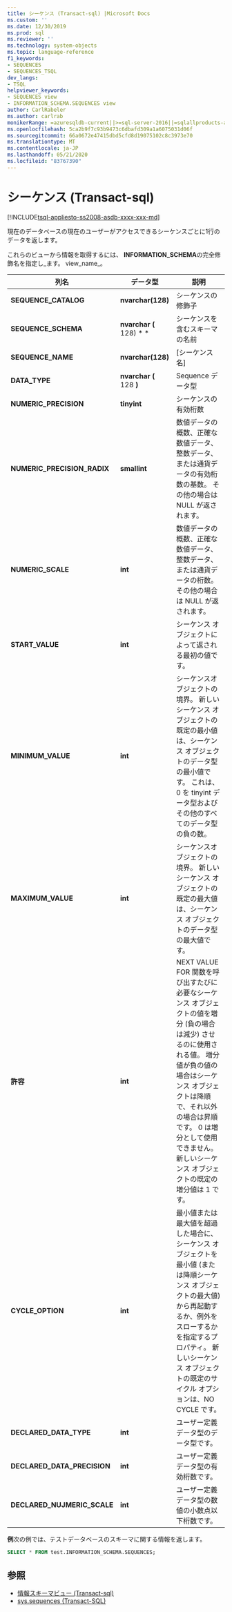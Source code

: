 ```yaml
---
title: シーケンス (Transact-sql) |Microsoft Docs
ms.custom: ''
ms.date: 12/30/2019
ms.prod: sql
ms.reviewer: ''
ms.technology: system-objects
ms.topic: language-reference
f1_keywords:
- SEQUENCES
- SEQUENCES_TSQL
dev_langs:
- TSQL
helpviewer_keywords:
- SEQUENCES view
- INFORMATION_SCHEMA.SEQUENCES view
author: CarlRabeler
ms.author: carlrab
monikerRange: =azuresqldb-current||>=sql-server-2016||=sqlallproducts-allversions||>=sql-server-linux-2017||=azuresqldb-mi-current
ms.openlocfilehash: 5ca2b9f7c93b9473c6dbafd309a1a6075031d06f
ms.sourcegitcommit: 66a0672e47415dbd5cfd8d19075102c8c3973e70
ms.translationtype: MT
ms.contentlocale: ja-JP
ms.lasthandoff: 05/21/2020
ms.locfileid: "83767390"
---
```

# <a name="sequences-transact-sql"></a>シーケンス (Transact-sql)

[!INCLUDE[tsql-appliesto-ss2008-asdb-xxxx-xxx-md](../../includes/tsql-appliesto-ss2008-asdb-xxxx-xxx-md.md)]

現在のデータベースの現在のユーザーがアクセスできるシーケンスごとに1行のデータを返します。

これらのビューから情報を取得するには、 **INFORMATION_SCHEMA**の完全修飾名を指定し_ます。 view_name_。

|列名|データ型|説明|
|-----------------|---------------|-----------------|
|**SEQUENCE_CATALOG**|**nvarchar(128)**|シーケンスの修飾子|
|**SEQUENCE_SCHEMA**|**nvarchar (** 128) * *|シーケンスを含むスキーマの名前|
|**SEQUENCE_NAME**|**nvarchar(128)**|[シーケンス名]|
|**DATA_TYPE**|**nvarchar (** 128 **)**|Sequence データ型|
|**NUMERIC_PRECISION**|**tinyint**|シーケンスの有効桁数|
|**NUMERIC_PRECISION_RADIX**|**smallint**|数値データの概数、正確な数値データ、整数データ、または通貨データの有効桁数の基数。 その他の場合は NULL が返されます。|
|**NUMERIC_SCALE**|**int**|数値データの概数、正確な数値データ、整数データ、または通貨データの桁数。 その他の場合は NULL が返されます。|
|**START_VALUE**|**int**|シーケンス オブジェクトによって返される最初の値です。|
|**MINIMUM_VALUE**|**int**|シーケンスオブジェクトの境界。 新しいシーケンス オブジェクトの既定の最小値は、シーケンス オブジェクトのデータ型の最小値です。 これは、0 を tinyint データ型およびその他のすべてのデータ型の負の数。|
|**MAXIMUM_VALUE**|**int**|シーケンスオブジェクトの境界。 新しいシーケンス オブジェクトの既定の最大値は、シーケンス オブジェクトのデータ型の最大値です。|
|**許容**|**int**|NEXT VALUE FOR 関数を呼び出すたびに必要なシーケンス オブジェクトの値を増分 (負の場合は減少) させるのに使用される値。 増分値が負の値の場合はシーケンス オブジェクトは降順で、それ以外の場合は昇順です。 0 は増分として使用できません。 新しいシーケンス オブジェクトの既定の増分値は 1 です。
|**CYCLE_OPTION**|**int**|最小値または最大値を超過した場合に、シーケンス オブジェクトを最小値 (または降順シーケンス オブジェクトの最大値) から再起動するか、例外をスローするかを指定するプロパティ。 新しいシーケンス オブジェクトの既定のサイクル オプションは、NO CYCLE です。
|**DECLARED_DATA_TYPE**|**int**|ユーザー定義データ型のデータ型です。|
|**DECLARED_DATA_PRECISION**|**int**|ユーザー定義データ型の有効桁数です。|
|**DECLARED_NUJMERIC_SCALE**|**int**|ユーザー定義データ型の数値の小数点以下桁数です。|

**例**次の例では、テストデータベースのスキーマに関する情報を返します。

```sql
SELECT * FROM test.INFORMATION_SCHEMA.SEQUENCES;
```

## <a name="see-also"></a>参照

- [情報スキーマビュー &#40;Transact-sql&#41;](~/relational-databases/system-information-schema-views/system-information-schema-views-transact-sql.md)
- [sys.sequences &#40;Transact-SQL&#41;](../../relational-databases/system-catalog-views/sys-sequences-transact-sql.md)
